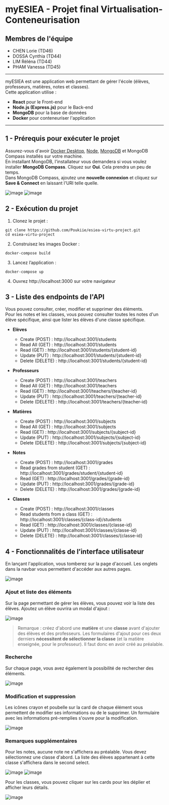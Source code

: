 # myESIEA - Projet final Virtualisation-Conteneurisation

## Membres de l'équipe
- CHEN Lorie (TD46)
- DOSSA Cynthia (TD44)
- LIM Réléna (TD44)
- PHAM Vanessa (TD45)

---

myESIEA est une application web permettant de gérer l'école (élèves, professeurs, matières, notes et classes). \
Cette application utilise :
- **React** pour le Front-end
- **Node.js (Express.js)** pour le Back-end
- **MongoDB** pour la base de données
- **Docker** pour conteneuriser l'application

---

## 1 - Prérequis pour exécuter le projet

Assurez-vous d'avoir [Docker Desktop](https://www.docker.com/products/docker-desktop/), [Node](https://nodejs.org/fr), [MongoDB](https://www.mongodb.com/try/download/community) et MongoDB Compass installés sur votre machine. \
En installant MongoDB, l'installateur vous demandera si vous voulez installer **MongoDB Compass**. Cliquez sur **Oui**. Cela prendra un peu de temps. \
Dans MongoDB Compass, ajoutez une **nouvelle connexion** et cliquez sur **Save & Connect** en laissant l'URI telle quelle.

![image](https://github.com/user-attachments/assets/f21d5e2a-ee7c-411c-9c69-b2d683f7b666)
![image](https://github.com/user-attachments/assets/29e92dc8-a6bb-4992-8bee-f2933739cf16)

## 2 - Exécution du projet

1. Clonez le projet :
```
git clone https://github.com/Poukiie/esiea-virtu-project.git
cd esiea-virtu-project
```

2. Construisez les images Docker :
```
docker-compose build
```

3. Lancez l’application :
```
docker-compose up
```

4. Ouvrez http://localhost:3000 sur votre navigateur

## 3 - Liste des endpoints de l'API
Vous pouvez consulter, créer, modifier et supprimer des éléments. \
Pour les notes et les classes, vous pouvez consulter toutes les notes d'un élève spécifique, ainsi que lister les élèves d'une classe spécifique.

- **Elèves**
  - Create (POST) : http://localhost:3001/students
  - Read All (GET) : http://localhost:3001/students
  - Read (GET) : http://localhost:3001/students/{student-id}
  - Update (PUT) : http://localhost:3001/students/{student-id}
  - Delete (DELETE) : http://localhost:3001/students/{student-id}
  
- **Professeurs**
  - Create (POST) : http://localhost:3001/teachers
  - Read All (GET) : http://localhost:3001/teachers
  - Read (GET) : http://localhost:3001/teachers/{teacher-id}
  - Update (PUT) : http://localhost:3001/teachers/{teacher-id}
  - Delete (DELETE) : http://localhost:3001/teachers/{teacher-id}
  
- **Matières**
  - Create (POST) : http://localhost:3001/subjects
  - Read All (GET) : http://localhost:3001/subjects
  - Read (GET) : http://localhost:3001/subjects/{subject-id}
  - Update (PUT) : http://localhost:3001/subjects/{subject-id}
  - Delete (DELETE) : http://localhost:3001/subjects/{subject-id}
  
- **Notes**
  - Create (POST) : http://localhost:3001/grades
  - Read grades from student (GET) : http://localhost:3001/grades/student/{student-id}
  - Read (GET) : http://localhost:3001/grades/{grade-id}
  - Update (PUT) : http://localhost:3001/grades/{grade-id}
  - Delete (DELETE) : http://localhost:3001/grades/{grade-id}
  
- **Classes**
  - Create (POST) : http://localhost:3001/classes
  - Read students from a class (GET) : http://localhost:3001/classes/{class-id}/students
  - Read (GET) : http://localhost:3001/classes/{classe-id}
  - Update (PUT) : http://localhost:3001/classes/{classe-id}
  - Delete (DELETE) : http://localhost:3001/classes/{classe-id}

## 4 - Fonctionnalités de l’interface utilisateur
En lançant l'application, vous tomberez sur la page d'accueil. Les onglets dans la navbar vous permettent d'accéder aux autres pages.

![image](https://github.com/user-attachments/assets/b0037548-fbaa-4cca-b2bf-30bda6fe8424)

### Ajout et liste des éléments

Sur la page permettant de gérer les élèves, vous pouvez voir la liste des élèves.
Ajoutez un élève ouvrira un modal d'ajout :

![image](https://github.com/user-attachments/assets/ae8736b4-9366-4135-9a3f-8f7805de7625)

> Remarque : créez d'abord une **matière** et une **classe** avant d'ajouter des élèves et des professeurs. Les formulaires d'ajout pour ces deux derniers **nécessitent de sélectionner la classe** (et la matière enseignée, pour le professeur). Il faut donc en avoir créé au préalable.

### Recherche

Sur chaque page, vous avez également la possibilité de rechercher des éléments.

![image](https://github.com/user-attachments/assets/4c2e5a3f-8620-4d03-b9fb-36d4694eb407)

### Modification et suppression

Les icônes crayon et poubelle sur la card de chaque élément vous permettent de modifier ses informations ou de le supprimer. Un formulaire avec les informations pré-remplies s'ouvre pour la modification.

![image](https://github.com/user-attachments/assets/20ed7552-03df-4183-ab5d-6d7badd22b75)

### Remarques supplémentaires

Pour les notes, aucune note ne s'affichera au préalable. Vous devez sélectionnez une classe d'abord. La liste des élèves appartenant à cette classe s'affichera dans le second select.

![image](https://github.com/user-attachments/assets/19e4e356-ae39-46dc-9c72-c709182fa5d0)
![image](https://github.com/user-attachments/assets/4b47693d-c1dc-4008-accf-1fe1ecc3b47a)

Pour les classes, vous pouvez cliquer sur les cards pour les déplier et afficher leurs détails.

![image](https://github.com/user-attachments/assets/bb7d428d-9eec-4752-96ca-49c345d46c65)
